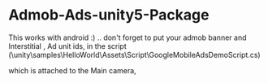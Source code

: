 # Admob-Ads-unity5-Package
This works with android :) .. 
don't forget to put your admob banner and Interstitial , Ad unit ids, 
in the script
(\unity\samples\HelloWorld\Assets\Script\GoogleMobileAdsDemoScript.cs) 

which is attached to the Main camera, 


